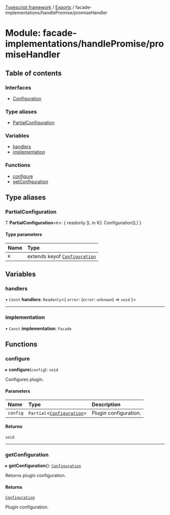 [Typescript framework](../index.md) / [Exports](../modules.md) / facade-implementations/handlePromise/promiseHandler

# Module: facade-implementations/handlePromise/promiseHandler

## Table of contents

### Interfaces

- [Configuration](../interfaces/facade_implementations_handlePromise_promiseHandler.Configuration.md)

### Type aliases

- [PartialConfiguration](facade_implementations_handlePromise_promiseHandler.md#partialconfiguration)

### Variables

- [handlers](facade_implementations_handlePromise_promiseHandler.md#handlers)
- [implementation](facade_implementations_handlePromise_promiseHandler.md#implementation)

### Functions

- [configure](facade_implementations_handlePromise_promiseHandler.md#configure)
- [getConfiguration](facade_implementations_handlePromise_promiseHandler.md#getconfiguration)

## Type aliases

### PartialConfiguration

Ƭ **PartialConfiguration**<`K`\>: { readonly [L in K]: Configuration[L] }

#### Type parameters

| Name | Type |
| :------ | :------ |
| `K` | extends keyof [`Configuration`](../interfaces/facade_implementations_handlePromise_promiseHandler.Configuration.md) |

## Variables

### handlers

• `Const` **handlers**: `Readonly`<{ `error`: (`error`: `unknown`) => `void`  }\>

___

### implementation

• `Const` **implementation**: `Facade`

## Functions

### configure

▸ **configure**(`config`): `void`

Configures plugin.

#### Parameters

| Name | Type | Description |
| :------ | :------ | :------ |
| `config` | `Partial`<[`Configuration`](../interfaces/facade_implementations_handlePromise_promiseHandler.Configuration.md)\> | Plugin configuration. |

#### Returns

`void`

___

### getConfiguration

▸ **getConfiguration**(): [`Configuration`](../interfaces/facade_implementations_handlePromise_promiseHandler.Configuration.md)

Returns plugin configuration.

#### Returns

[`Configuration`](../interfaces/facade_implementations_handlePromise_promiseHandler.Configuration.md)

Plugin configuration.
